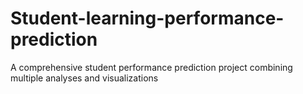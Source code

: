 # Student-learning-performance-prediction
A comprehensive student performance prediction project combining multiple analyses and visualizations 
